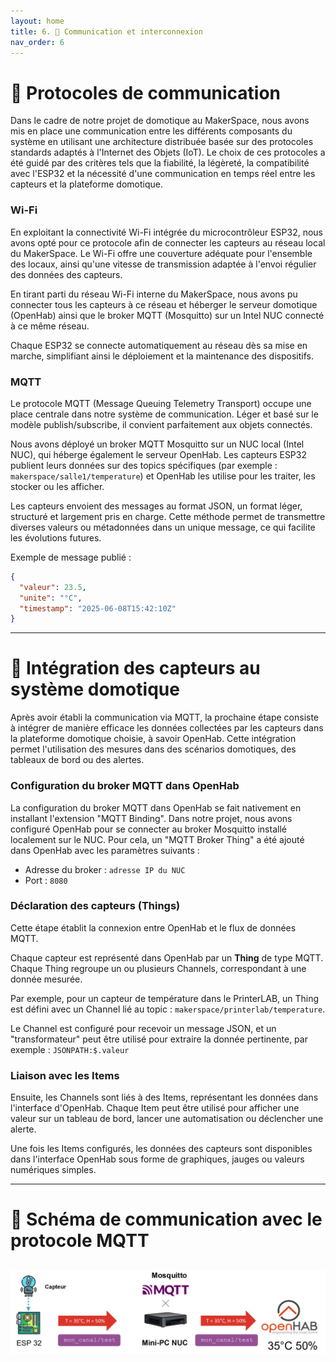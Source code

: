 ```yaml
---
layout: home
title: 6. 📡 Communication et interconnexion
nav_order: 6
---
```


# 📡 Protocoles de communication

Dans le cadre de notre projet de domotique au MakerSpace, nous avons mis en place une communication entre les différents composants du système en utilisant une architecture distribuée basée sur des protocoles standards adaptés à l'Internet des Objets (IoT). Le choix de ces protocoles a été guidé par des critères tels que la fiabilité, la légèreté, la compatibilité avec l'ESP32 et la nécessité d'une communication en temps réel entre les capteurs et la plateforme domotique.

### Wi-Fi

En exploitant la connectivité Wi-Fi intégrée du microcontrôleur ESP32, nous avons opté pour ce protocole afin de connecter les capteurs au réseau local du MakerSpace. Le Wi-Fi offre une couverture adéquate pour l'ensemble des locaux, ainsi qu'une vitesse de transmission adaptée à l'envoi régulier des données des capteurs.

En tirant parti du réseau Wi-Fi interne du MakerSpace, nous avons pu connecter tous les capteurs à ce réseau et héberger le serveur domotique (OpenHab) ainsi que le broker MQTT (Mosquitto) sur un Intel NUC connecté à ce même réseau.

Chaque ESP32 se connecte automatiquement au réseau dès sa mise en marche, simplifiant ainsi le déploiement et la maintenance des dispositifs.

### MQTT

Le protocole MQTT (Message Queuing Telemetry Transport) occupe une place centrale dans notre système de communication. Léger et basé sur le modèle publish/subscribe, il convient parfaitement aux objets connectés.

Nous avons déployé un broker MQTT Mosquitto sur un NUC local (Intel NUC), qui héberge également le serveur OpenHab. Les capteurs ESP32 publient leurs données sur des topics spécifiques (par exemple : `makerspace/salle1/temperature`) et OpenHab les utilise pour les traiter, les stocker ou les afficher.

Les capteurs envoient des messages au format JSON, un format léger, structuré et largement pris en charge. Cette méthode permet de transmettre diverses valeurs ou métadonnées dans un unique message, ce qui facilite les évolutions futures.

Exemple de message publié :
```json
{
  "valeur": 23.5,
  "unite": "°C",
  "timestamp": "2025-06-08T15:42:10Z"
}
```

---

# 🔗 Intégration des capteurs au système domotique

Après avoir établi la communication via MQTT, la prochaine étape consiste à intégrer de manière efficace les données collectées par les capteurs dans la plateforme domotique choisie, à savoir OpenHab. Cette intégration permet l'utilisation des mesures dans des scénarios domotiques, des tableaux de bord ou des alertes.

### Configuration du broker MQTT dans OpenHab

La configuration du broker MQTT dans OpenHab se fait nativement en installant l'extension "MQTT Binding". Dans notre projet, nous avons configuré OpenHab pour se connecter au broker Mosquitto installé localement sur le NUC. Pour cela, un "MQTT Broker Thing" a été ajouté dans OpenHab avec les paramètres suivants : 
- Adresse du broker : `adresse IP du NUC`
- Port : `8080`

### Déclaration des capteurs (Things)

Cette étape établit la connexion entre OpenHab et le flux de données MQTT.

Chaque capteur est représenté dans OpenHab par un **Thing** de type MQTT. Chaque Thing regroupe un ou plusieurs Channels, correspondant à une donnée mesurée. 

Par exemple, pour un capteur de température dans le PrinterLAB, un Thing est défini avec un Channel lié au topic : `makerspace/printerlab/temperature`. 

Le Channel est configuré pour recevoir un message JSON, et un "transformateur" peut être utilisé pour extraire la donnée pertinente, par exemple : `JSONPATH:$.valeur`

### Liaison avec les Items

Ensuite, les Channels sont liés à des Items, représentant les données dans l'interface d'OpenHab. Chaque Item peut être utilisé pour afficher une valeur sur un tableau de bord, lancer une automatisation ou déclencher une alerte.

Une fois les Items configurés, les données des capteurs sont disponibles dans l'interface OpenHab sous forme de graphiques, jauges ou valeurs numériques simples.

---

# 🧭 Schéma de communication avec le protocole MQTT

## <img src="images/Schema_communication.png" alt="Schéma"/>
